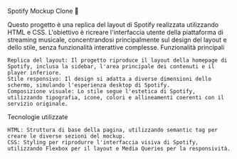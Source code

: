 Spotify Mockup Clone 🎵

Questo progetto è una replica del layout di Spotify realizzata utilizzando HTML e CSS. L'obiettivo è ricreare l'interfaccia utente della piattaforma di streaming musicale, concentrandosi principalmente sul design del layout e dello stile, senza funzionalità interattive complesse.
Funzionalità principali

    Replica del layout: Il progetto riproduce il layout della homepage di Spotify, inclusa la sidebar, l'area principale dei contenuti e il player inferiore.
    Stile responsivo: Il design si adatta a diverse dimensioni dello schermo, simulando l'esperienza desktop di Spotify.
    Composizione visuale: Lo stile segue l'estetica di Spotify, utilizzando tipografia, icone, colori e allineamenti coerenti con il servizio originale.

Tecnologie utilizzate

    HTML: Struttura di base della pagina, utilizzando semantic tag per creare le diverse sezioni del mockup.
    CSS: Styling per riprodurre l'interfaccia visiva di Spotify, utilizzando Flexbox per il layout e Media Queries per la responsività.

